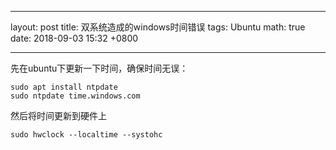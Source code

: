  


---
layout: post
title: 双系统造成的windows时间错误
tags: Ubuntu
math: true
date: 2018-09-03 15:32 +0800

---


先在ubuntu下更新一下时间，确保时间无误：
``` shell
sudo apt install ntpdate
sudo ntpdate time.windows.com
``` 
然后将时间更新到硬件上
``` shell
sudo hwclock --localtime --systohc
``` 
